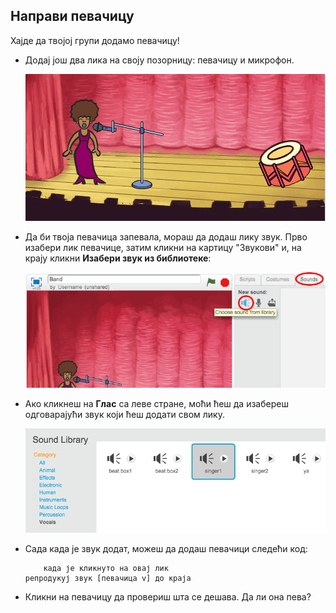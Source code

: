 ## Направи певачицу

Хајде да твојој групи додамо певачицу!

+ Додај још два лика на своју позорницу: певачицу и микрофон.
    
    ![слика екрана](images/band-singer-mic.png)

+ Да би твоја певачица запевала, мораш да додаш лику звук. Прво изабери лик певачице, затим кликни на картицу "Звукови" и, на крају кликни **Изабери звук из библиотеке**:
    
    ![слика екрана](images/band-import-sound.png)

+ Ако кликнеш на **Глас** са леве стране, моћи ћеш да изабереш одговарајући звук који ћеш додати свом лику.
    
    ![слика екрана](images/band-choose-sound.png)

+ Сада када је звук додат, можеш да додаш певачици следећи код:
    
    ```blocks
        када је кликнуто на овај лик
    репродукуј звук [певачица v] до краја
    ```

+ Кликни на певачицу да провериш шта се дешава. Да ли она пева?